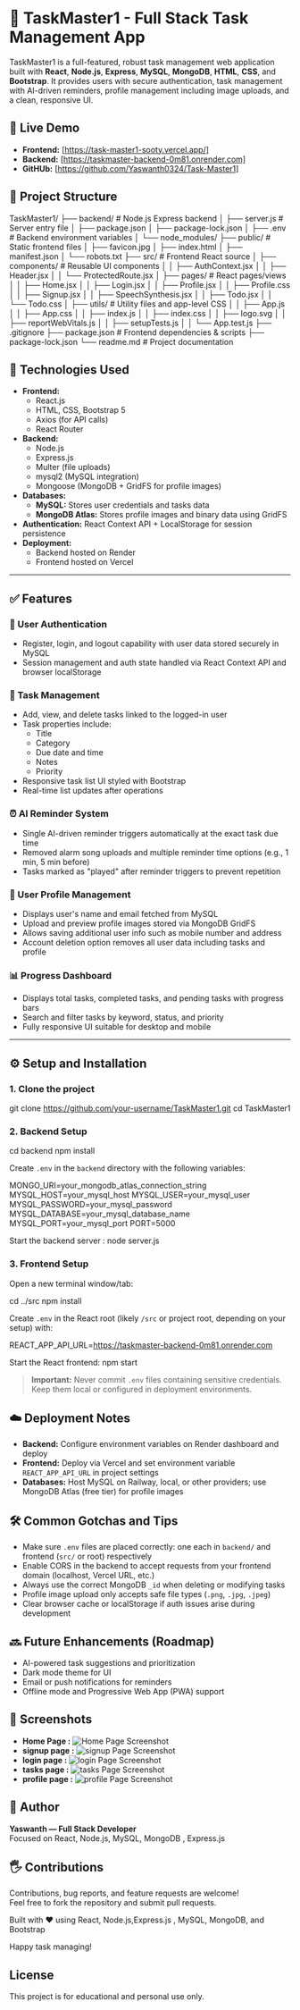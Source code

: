 # 📝 TaskMaster1 - Full Stack Task Management App

TaskMaster1 is a full-featured, robust task management web application built with **React**, **Node.js**, **Express**, **MySQL**, **MongoDB**, **HTML**, **CSS**, and **Bootstrap**. It provides users with secure authentication, task management with AI-driven reminders, profile management including image uploads, and a clean, responsive UI.


## 🔗 Live Demo

- **Frontend:** [https://task-master1-sooty.vercel.app/]
- **Backend:** [https://taskmaster-backend-0m81.onrender.com]
- **GitHUb:** [https://github.com/Yaswanth0324/Task-Master1]


## 📂 Project Structure

TaskMaster1/
├── backend/                  # Node.js Express backend
│   ├── server.js             # Server entry file
│   ├── package.json
│   ├── package-lock.json
│   ├── .env                  # Backend environment variables
│   └── node_modules/
├── public/                   # Static frontend files
│   ├── favicon.jpg
│   ├── index.html
│   ├── manifest.json
│   └── robots.txt
├── src/                      # Frontend React source
│   ├── components/           # Reusable UI components
│   │   ├── AuthContext.jsx
│   │   ├── Header.jsx
│   │   └── ProtectedRoute.jsx
│   ├── pages/                # React pages/views
│   │   ├── Home.jsx
│   │   ├── Login.jsx
│   │   ├── Profile.jsx
│   │   ├── Profile.css
│   │   ├── Signup.jsx
│   │   ├── SpeechSynthesis.jsx
│   │   ├── Todo.jsx
│   │   └── Todo.css
│   ├── utils/                # Utility files and app-level CSS
│   │   ├── App.js
│   │   ├── App.css
│   │   ├── index.js
│   │   ├── index.css
│   │   ├── logo.svg
│   │   ├── reportWebVitals.js
│   │   ├── setupTests.js
│   │   └── App.test.js
├── .gitignore
├── package.json              # Frontend dependencies & scripts
├── package-lock.json
└── readme.md                 # Project documentation


## 🚀 Technologies Used

- **Frontend:**  
  - React.js  
  - HTML, CSS, Bootstrap 5  
  - Axios (for API calls)  
  - React Router  
- **Backend:**  
  - Node.js  
  - Express.js  
  - Multer (file uploads)  
  - mysql2 (MySQL integration)  
  - Mongoose (MongoDB + GridFS for profile images)  
- **Databases:**  
  - **MySQL:** Stores user credentials and tasks data  
  - **MongoDB Atlas:** Stores profile images and binary data using GridFS  
- **Authentication:** React Context API + LocalStorage for session persistence  
- **Deployment:**  
  - Backend hosted on Render  
  - Frontend hosted on Vercel  

---

## ✅ Features

### 🔐 User Authentication
- Register, login, and logout capability with user data stored securely in MySQL  
- Session management and auth state handled via React Context API and browser localStorage  

### 📝 Task Management
- Add, view, and delete tasks linked to the logged-in user  
- Task properties include:  
  - Title  
  - Category  
  - Due date and time  
  - Notes  
  - Priority  
- Responsive task list UI styled with Bootstrap  
- Real-time list updates after operations  

### ⏰ AI Reminder System
- Single AI-driven reminder triggers automatically at the exact task due time  
- Removed alarm song uploads and multiple reminder time options (e.g., 1 min, 5 min before)  
- Tasks marked as "played" after reminder triggers to prevent repetition  

### 👤 User Profile Management
- Displays user's name and email fetched from MySQL  
- Upload and preview profile images stored via MongoDB GridFS  
- Allows saving additional user info such as mobile number and address  
- Account deletion option removes all user data including tasks and profile  

### 📊 Progress Dashboard
- Displays total tasks, completed tasks, and pending tasks with progress bars  
- Search and filter tasks by keyword, status, and priority  
- Fully responsive UI suitable for desktop and mobile  

---

## ⚙️ Setup and Installation

### 1. Clone the project

git clone https://github.com/your-username/TaskMaster1.git
cd TaskMaster1

### 2. Backend Setup

cd backend
npm install

Create `.env` in the `backend` directory with the following variables:

MONGO_URI=your_mongodb_atlas_connection_string
MYSQL_HOST=your_mysql_host
MYSQL_USER=your_mysql_user
MYSQL_PASSWORD=your_mysql_password
MYSQL_DATABASE=your_mysql_database_name
MYSQL_PORT=your_mysql_port
PORT=5000

Start the backend server : node server.js

### 3. Frontend Setup

Open a new terminal window/tab:

cd ../src
npm install


Create `.env` in the React root (likely `/src` or project root, depending on your setup) with:

REACT_APP_API_URL=https://taskmaster-backend-0m81.onrender.com


Start the React frontend:  npm start


> **Important:** Never commit `.env` files containing sensitive credentials. Keep them local or configured in deployment environments.


## ☁️ Deployment Notes

- **Backend:** Configure environment variables on Render dashboard and deploy  
- **Frontend:** Deploy via Vercel and set environment variable `REACT_APP_API_URL` in project settings  
- **Databases:** Host MySQL on Railway, local, or other providers; use MongoDB Atlas (free tier) for profile images  


## 🛠️ Common Gotchas and Tips

- Make sure `.env` files are placed correctly: one each in `backend/` and frontend (`src/` or root) respectively  
- Enable CORS in the backend to accept requests from your frontend domain (localhost, Vercel URL, etc.)  
- Always use the correct MongoDB `_id` when deleting or modifying tasks  
- Profile image upload only accepts safe file types (`.png`, `.jpg`, `.jpeg`)  
- Clear browser cache or localStorage if auth issues arise during development  


## 🔜 Future Enhancements (Roadmap)

- AI-powered task suggestions and prioritization  
- Dark mode theme for UI  
- Email or push notifications for reminders  
- Offline mode and Progressive Web App (PWA) support  


## 📸 Screenshots

- **Home Page :**   ![Home Page Screenshot](images/homepage.png)
- **signup page :** ![signup Page Screenshot](images/signup.png)
- **login page :** ![login Page Screenshot](images/login.png)
- **tasks page :** ![tasks Page Screenshot](images/taskpage.png)
- **profile page :** ![profile Page Screenshot](images/profile.png)


## 🙋 Author

**Yaswanth — Full Stack Developer**  
Focused on React, Node.js, MySQL, MongoDB , Express.js 


## 🖐 Contributions

Contributions, bug reports, and feature requests are welcome!  
Feel free to fork the repository and submit pull requests.

Built with ❤️ using React, Node.js,Express.js , MySQL, MongoDB, and Bootstrap

Happy task managing!

## License

This project is for educational and personal use only.